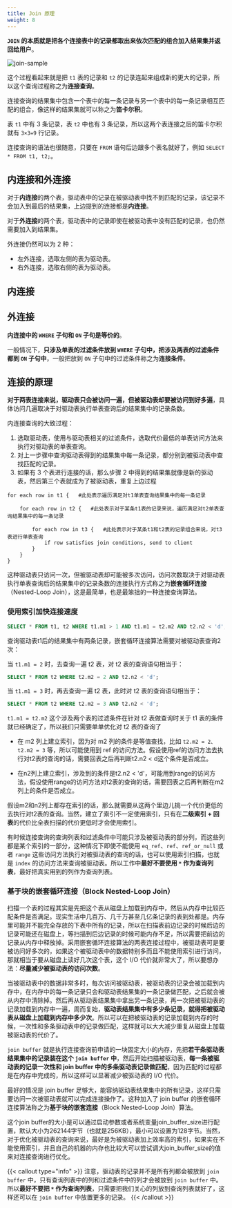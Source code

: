 ```yaml
---
title: Join 原理
weight: 8
---
```


**`JOIN` 的本质就是把各个连接表中的记录都取出来依次匹配的组合加入结果集并返回给用户**。

![join-sample]()

这个过程看起来就是把 `t1` 表的记录和 `t2` 的记录连起来组成新的更大的记录，所以这个查询过程称之为**连接查询**。

连接查询的结果集中包含一个表中的每一条记录与另一个表中的每一条记录相互匹配的组合，像这样的结果集就可以称之为**笛卡尔积**。

表 `t1` 中有 3 条记录，表 `t2` 中也有 3 条记录，所以这两个表连接之后的笛卡尔积就有 `3×3=9` 行记录。

连接查询的语法也很随意，只要在 `FROM` 语句后边跟多个表名就好了，例如 `SELECT * FROM t1, t2;`。

## 内连接和外连接

对于**内连接**的两个表，驱动表中的记录在被驱动表中找不到匹配的记录，该记录不会加入到最后的结果集，上边提到的连接都是**内连接**。

对于**外连接**的两个表，驱动表中的记录即使在被驱动表中没有匹配的记录，也仍然需要加入到结果集。

外连接仍然可以为 2 种：

- 左外连接，选取左侧的表为驱动表。
- 右外连接，选取右侧的表为驱动表。

## 内连接

## 外连接

**内连接中的 `WHERE` 子句和 `ON` 子句是等价的**。

一般情况下，**只涉及单表的过滤条件放到 `WHERE` 子句中，把涉及两表的过滤条件都到 `ON` 子句中**，一般把放到 `ON` 子句中的过滤条件称之为**连接条件**。

## 连接的原理

**对于两表连接来说，驱动表只会被访问一遍，但被驱动表却要被访问到好多遍**，具体访问几遍取决于对驱动表执行单表查询后的结果集中的记录条数。

内连接查询的大致过程：

1. 选取驱动表，使用与驱动表相关的过滤条件，选取代价最低的单表访问方法来执行对驱动表的单表查询。
2. 对上一步骤中查询驱动表得到的结果集中每一条记录，都分别到被驱动表中查找匹配的记录。
3. 如果有 3 个表进行连接的话，那么步骤 2 中得到的结果集就像是新的驱动表，然后第三个表就成为了被驱动表，重复上边过程

```
for each row in t1 {   #此处表示遍历满足对t1单表查询结果集中的每一条记录

    for each row in t2 {   #此处表示对于某条t1表的记录来说，遍历满足对t2单表查询结果集中的每一条记录

        for each row in t3 {   #此处表示对于某条t1和t2表的记录组合来说，对t3表进行单表查询
            if row satisfies join conditions, send to client
        }
    }
}
```

这种驱动表只访问一次，但被驱动表却可能被多次访问，访问次数取决于对驱动表执行单表查询后的结果集中的记录条数的连接执行方式称之为**嵌套循环连接**（Nested-Loop Join），这是最简单，也是最笨拙的一种连接查询算法。

### 使用索引加快连接速度

```sql
SELECT * FROM t1, t2 WHERE t1.m1 > 1 AND t1.m1 = t2.m2 AND t2.n2 < 'd';
```

查询驱动表t1后的结果集中有两条记录，嵌套循环连接算法需要对被驱动表查询2次：

当 `t1.m1 = 2` 时，去查询一遍 t2 表，对 t2 表的查询语句相当于：

```sql
SELECT * FROM t2 WHERE t2.m2 = 2 AND t2.n2 < 'd';
```

当 `t1.m1 = 3` 时，再去查询一遍 t2 表，此时对 t2 表的查询语句相当于：

```sql
SELECT * FROM t2 WHERE t2.m2 = 3 AND t2.n2 < 'd';
```

`t1.m1 = t2.m2` 这个涉及两个表的过滤条件在针对 t2 表做查询时关于 t1 表的条件就已经确定了，所以我们只需要单单优化对 t2 表的查询了

- 在 m2 列上建立索引，因为对 m2 列的条件是等值查找，比如 `t2.m2 = 2、t2.m2 = 3` 等，所以可能使用到 ref 的访问方法。假设使用ref的访问方法去执行对t2表的查询的话，需要回表之后再判断t2.n2 < d这个条件是否成立。

- 在n2列上建立索引，涉及到的条件是t2.n2 < 'd'，可能用到range的访问方法，假设使用range的访问方法对t2表的查询的话，需要回表之后再判断在m2列上的条件是否成立。

假设m2和n2列上都存在索引的话，那么就需要从这两个里边儿挑一个代价更低的去执行对t2表的查询。当然，建立了索引不一定使用索引，只有在**二级索引 + 回表**的代价比全表扫描的代价更低时才会使用索引。

有时候连接查询的查询列表和过滤条件中可能只涉及被驱动表的部分列，而这些列都是某个索引的一部分，这种情况下即使不能使用 `eq_ref`、`ref`、`ref_or_null` 或者 `range` 这些访问方法执行对被驱动表的查询的话，也可以使用索引扫描，也就是 `index` 的访问方法来查询被驱动表。所以工作中**最好不要使用 `*` 作为查询列表**，最好把真实用到的列作为查询列表。

### 基于块的嵌套循环连接（Block Nested-Loop Join）

扫描一个表的过程其实是先把这个表从磁盘上加载到内存中，然后从内存中比较匹配条件是否满足。现实生活中几百万、几千万甚至几亿条记录的表到处都是。内存里可能并不能完全存放的下表中所有的记录，所以在扫描表前边记录的时候后边的记录可能还在磁盘上，等扫描到后边记录的时候可能内存不足，所以需要把前边的记录从内存中释放掉。采用嵌套循环连接算法的两表连接过程中，被驱动表可是要被访问好多次的，如果这个被驱动表中的数据特别多而且不能使用索引进行访问，那就相当于要从磁盘上读好几次这个表，这个 I/O 代价就非常大了，所以要想办法：**尽量减少被驱动表的访问次数**。

当被驱动表中的数据非常多时，每次访问被驱动表，被驱动表的记录会被加载到内存中，在内存中的每一条记录只会和驱动表结果集的一条记录做匹配，之后就会被从内存中清除掉。然后再从驱动表结果集中拿出另一条记录，再一次把被驱动表的记录加载到内存中一遍，周而复始，**驱动表结果集中有多少条记录，就得把被驱动表从磁盘上加载到内存中多少次**。所以可以在把被驱动表的记录加载到内存的时候，一次性和多条驱动表中的记录做匹配，这样就可以大大减少重复从磁盘上加载被驱动表的代价了。

`join buffer` 就是执行连接查询前申请的一块固定大小的内存，先把**若干条驱动表结果集中的记录装在这个 `join buffer` 中**，然后开始扫描被驱动表，**每一条被驱动表的记录一次性和 join buffer 中的多条驱动表记录做匹配**，因为匹配的过程都是在内存中完成的，所以这样可以显著减少被驱动表的 I/O 代价。

最好的情况是 join buffer 足够大，能容纳驱动表结果集中的所有记录，这样只需要访问一次被驱动表就可以完成连接操作了。这种加入了 join buffer 的嵌套循环连接算法称之为**基于块的嵌套连接**（Block Nested-Loop Join）算法。

这个join buffer的大小是可以通过启动参数或者系统变量join_buffer_size进行配置，默认大小为262144字节（也就是256KB），最小可以设置为128字节。当然，对于优化被驱动表的查询来说，最好是为被驱动表加上效率高的索引，如果实在不能使用索引，并且自己的机器的内存也比较大可以尝试调大join_buffer_size的值来对连接查询进行优化。

{{< callout type="info" >}}
注意，驱动表的记录并不是所有列都会被放到 `join buffer` 中，只有查询列表中的列和过滤条件中的列才会被放到 `join buffer` 中。所以**最好不要把 `*` 作为查询列表**，只需要把我们关心的列放到查询列表就好了，这样还可以在 `join buffer` 中放置更多的记录。
{{< /callout >}}